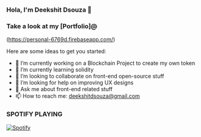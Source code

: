### Hola, I'm Deekshit Dsouza 👋
### Take a look at my [Portfolio]@
(https://personal-6769d.firebaseapp.com/)

Here are some ideas to get you started:

- 🔭 I’m currently working on a Blockchain Project to create my own token
- 🌱 I’m currently learning solidity
- 👯 I’m looking to collaborate on front-end open-source stuff
- 🤔 I’m looking for help on improving UX designs
- 💬 Ask me about front-end related stuff
- 📫 How to reach me: deekshitdsouza@gmail.com

### SPOTIFY PLAYING
[![Spotify](https://novatorem-deekshitld.vercel.app/api/spotify)](https://open.spotify.com/user/deekshitdsouza)
